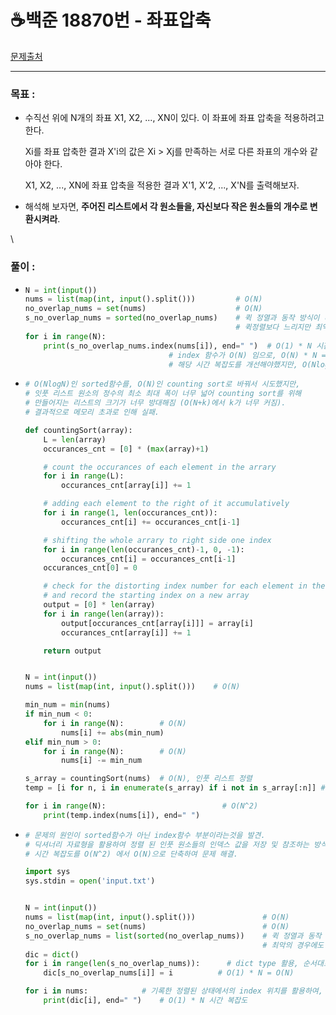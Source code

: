 # ☕️백준 18870번 - 좌표압축

[문제출처](https://www.acmicpc.net/problem/18870)

***

### 목표 :

*   수직선 위에 N개의 좌표 X1, X2, ..., XN이 있다. 이 좌표에 좌표 압축을 적용하려고 한다.

    Xi를 좌표 압축한 결과 X'i의 값은 Xi > Xj를 만족하는 서로 다른 좌표의 개수와 같아야 한다.

    X1, X2, ..., XN에 좌표 압축을 적용한 결과 X'1, X'2, ..., X'N를 출력해보자.
* 해석해 보자면, **주어진 리스트에서 각 원소들을, 자신보다 작은 원소들의 개수로 변환시켜라**.

\


### 풀이 :

* ```python
  N = int(input())
  nums = list(map(int, input().split()))         # O(N)
  no_overlap_nums = set(nums)                    # O(N)
  s_no_overlap_nums = sorted(no_overlap_nums)    # 퀵 정열과 동작 방식이 비슷한 병합 정렬을 기반으로 만들어짐.
                                                 # 퀵정렬보다 느리지만 최악의 경우에도 시간복잡도 O(NlogN)을 보장
  for i in range(N):
      print(s_no_overlap_nums.index(nums[i]), end=" ")  # O(1) * N 시간 복잡도라고 착각한것이 문제의 발단.
      						      # index 함수가 O(N) 임으로, O(N) * N = O(N^2)
          					      # 해당 시간 복잡도를 개선해야했지만, O(NlogN)을 개선하려함.
  ```
* ```python
  # O(NlogN)인 sorted함수를, O(N)인 counting sort로 바꿔서 시도했지만,
  # 잇풋 리스트 원소의 정수의 최소 최대 폭이 너무 넓어 counting sort를 위해
  # 만들어지는 리스트의 크기가 너무 방대해짐 (O(N+k)에서 k가 너무 커짐).
  # 결과적으로 메모리 초과로 인해 실패.

  def countingSort(array):
      L = len(array)
      occurances_cnt = [0] * (max(array)+1)

      # count the occurances of each element in the arrary
      for i in range(L):
          occurances_cnt[array[i]] += 1

      # adding each element to the right of it accumulatively
      for i in range(1, len(occurances_cnt)):
          occurances_cnt[i] += occurances_cnt[i-1]

      # shifting the whole arrary to right side one index
      for i in range(len(occurances_cnt)-1, 0, -1):
          occurances_cnt[i] = occurances_cnt[i-1]
      occurances_cnt[0] = 0

      # check for the distorting index number for each element in the original array
      # and record the starting index on a new array
      output = [0] * len(array)
      for i in range(len(array)):
          output[occurances_cnt[array[i]]] = array[i]
          occurances_cnt[array[i]] += 1

      return output


  N = int(input())
  nums = list(map(int, input().split()))	# O(N)

  min_num = min(nums)
  if min_num < 0:
      for i in range(N):		# O(N)
          nums[i] += abs(min_num)
  elif min_num > 0:
      for i in range(N):		# O(N)
          nums[i] -= min_num

  s_array = countingSort(nums)	# O(N), 인풋 리스트 정렬
  temp = [i for n, i in enumerate(s_array) if i not in s_array[:n]] # 정렬 리스트 중복제거

  for i in range(N):						  # O(N^2)
      print(temp.index(nums[i]), end=" ")
  ```
* ```python
  # 문제의 원인이 sorted함수가 아닌 index함수 부분이라는것을 발견.
  # 딕셔너리 자료형을 활용하여 정렬 된 인풋 원소들의 인덱스 값을 저장 및 참조하는 방식으로
  # 시간 복잡도를 O(N^2) 에서 O(N)으로 단축하여 문제 해결.

  import sys
  sys.stdin = open('input.txt')


  N = int(input())
  nums = list(map(int, input().split()))               # O(N)
  no_overlap_nums = set(nums)                          # O(N)
  s_no_overlap_nums = list(sorted(no_overlap_nums))    # 퀵 정열과 동작 방식이 비슷한 병합 정렬을 기반으로 만들어짐
                                                       # 최악의 경우에도 시간복잡도 O(NlogN)을 보장
  dic = dict()
  for i in range(len(s_no_overlap_nums)):	   # dict type 활용, 순서대로 정렬된 상태의 각 숫자들의 index 위치를 기록
      dic[s_no_overlap_nums[i]] = i          # O(1) * N = O(N)

  for i in nums:			# 기록한 정렬된 상태에서의 index 위치를 활용하여, 잇풋 리스트의 각 원소값을 출력
      print(dic[i], end=" ")	# O(1) * N 시간 복잡도
  ```
